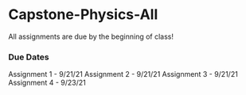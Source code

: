 # Capstone-Physics-All

All assignments are due by the beginning of class!

### Due Dates
Assignment 1 - 9/21/21
Assignment 2 - 9/21/21
Assignment 3 - 9/21/21
Assignment 4 - 9/23/21
